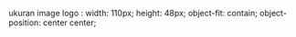 ukuran image logo : 
    width: 110px;
    height: 48px;
    object-fit: contain;
    object-position: center center;